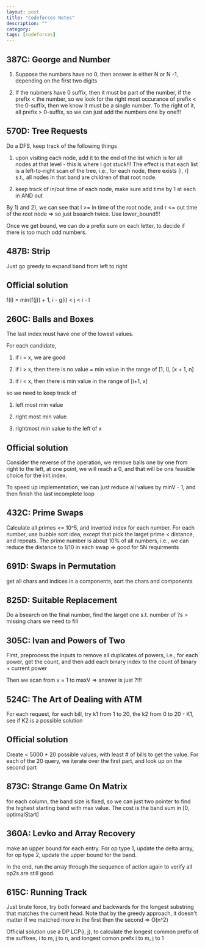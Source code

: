 ```yaml
---
layout: post
title: "Codeforces Notes" 
description: ""
category: 
tags: [codeforces]
---
```


387C: George and Number
---------
1. Suppose the numbers have no 0, then answer is either N or N -1, depending on the first two digits 

2. If the nubmers have 0 suffix, then it must be part of the number, if the prefix < the number, so we look for the right most occurance of prefix < the 0-suffix, then we know it must be a single number. To the right of it, all prefix > 0-suffix, so we can just add the numbers one by one!!!


570D: Tree Requests
---------
Do a DFS, keep track of the following things

1. upon visiting each node, add it to the end of the list which is for all nodes at that level - this is where I got stuck!!! The effect is that each list is a left-to-right scan of the tree, i.e., for each node, there exists [l, r] s.t., all nodes in that band are children of that root node.

2. keep track of in/out time of each node, make sure add time by 1 at each in AND out

By 1) and 2), we can see that l >= in time of the root node, and r <= out time of the root node => so just bsearch twice. Use lower_bound!!!

Once we get bound, we can do a prefix sum on each letter, to decide if there is too much odd numbers.

487B: Strip
----------
Just go greedy to expand band from left to right

Official solution
----------
f(i) = min(f(j)) + 1, i - g(i) < j < i - l 


260C: Balls and Boxes
----------
The last index must have one of the lowest values.

For each candidate, 

1. if i = x, we are good

2. if i > x, then there is no value = min value in the range of [1, i], [x + 1, n]

3. if i < x, then there is min value  in the range of [i+1, x]

so we need to keep track of 
1. left most min value

2. right most min value

3. rightmost min value to the left of x 

Official solution
-----------
Consider the reverse of the operation, we remove balls one by one from right to the left, at one point, we will reach a 0, and that will be one feasible choice for the init index.

To speed up implementation, we can just reduce all values by minV - 1, and then finish the last incomplete loop


432C: Prime Swaps
--------
Calculate all primes <= 10^5, and inverted index for each number. For each number, use bubble sort idea, except that pick the larget prime < distance, and repeats. The prime number is about 10% of all numbers, i.e., we can reduce the distance to 1/10 in each swap => good for 5N requirments

691D: Swaps in Permutation
---------
get all chars and indices in a components, sort the chars and components

825D: Suitable Replacement 
--------
Do a bsearch on the final number, find the larget one s.t. number of ?s > missing chars we need to fill

305C: Ivan and Powers of Two
---------
First, preprocess the inputs to remove all duplicates of powers, i.e., for each power, get the count, and then add each binary index to the count of binary + current power

Then we scan from v = 1 to maxV => answer is just ?!!!

524C: The Art of Dealing with ATM 
------------
For each request, for each bill, try k1 from 1 to 20, the k2 from 0 to 20 - K1, see if K2 is a possible solution

Official solution
----------
Create < 5000 * 20 possible values, with least # of bills to get the value. For each of the 20 query, we iterate over the first part, and look up on the second part


873C: Strange Game On Matrix
--------
for each column, the band size is fixed, so we can just two pointer to find the highest starting band with max value. The cost is the band sum in [0, optimalStart]

360A: Levko and Array Recovery
--------
make an upper bound for each entry. For op type 1, update the delta array, for op type 2, update the upper bound for the band.

In the end, run the array through the sequence of action again to verify all op2s are still good. 

615C: Running Track
--------
Just brute force, try both forward and backwards for the longest substring that matches the current head. Note that by the greedy approach, it doesn't matter if we matched more in the first then the second => O(n^2)

Official solution use a DP LCP(i, j), to calculate the longest common prefix of the suffixes, i to m, j to n, and longest comon prefx i to m, j to 1
